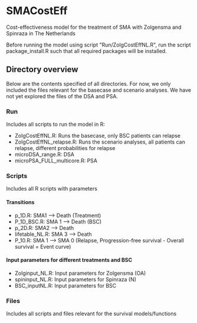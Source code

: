 # SMACostEff
Cost-effectiveness model for the treatment of SMA with Zolgensma and Spinraza in The Netherlands

Before running the model using script "Run/ZolgCostEffNL.R", run the script package_install.R such that all required packages will be installed.

## Directory overview
Below are the contents specified of all directories. For now, we only included the files relevant for the basecase and scenario analyses. We have not yet explored the files of the DSA and PSA.

### Run
Includes all scripts to run the model in R:
- ZolgCostEffNL.R: Runs the basecase, only BSC patients can relapse
- ZolgCostEffNL_relapse.R: Runs the scenario analyses, all patients can relapse, different probabilities for relapse
- microDSA_range.R: DSA
- microPSA_FULL_multicore.R: PSA

### Scripts
Includes all R scripts with parameters
#### Transitions
- p_1D.R: SMA1 --> Death (Treatment) 
- P_1D_BSC.R: SMA 1 --> Death (BSC) 
- p_2D.R: SMA2 --> Death 
- lifetable_NL.R: SMA 3 --> Death
- P_10.R: SMA 1 --> SMA 0 (Relapse, Progression-free survival - Overall survival = Event curve)
#### Input parameters for different treatments and BSC
- Zolginput_NL.R: Input parameters for Zolgensma (OA)
- spininput_NL.R: Input parameters for Spinraza (N)
- BSC_inputNL.R: Input parameters for BSC

### Files 
Includes all scripts and files relevant for the survival models/functions
